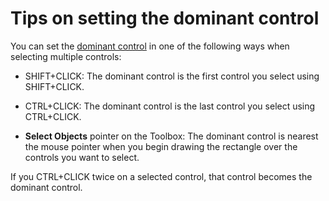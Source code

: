 
# Tips on setting the dominant control

You can set the [dominant control](7ce2c60f-29fb-96e2-2516-73c99a6e7cff.md) in one of the following ways when selecting multiple controls:



- SHIFT+CLICK: The dominant control is the first control you select using SHIFT+CLICK.
    
- CTRL+CLICK: The dominant control is the last control you select using CTRL+CLICK.
    
-  **Select Objects** pointer on the Toolbox: The dominant control is nearest the mouse pointer when you begin drawing the rectangle over the controls you want to select.
    

If you CTRL+CLICK twice on a selected control, that control becomes the dominant control.
